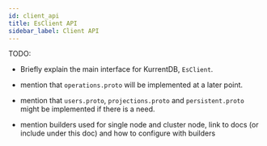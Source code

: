 ```yaml
---
id: client_api
title: EsClient API
sidebar_label: Client API
---
```


TODO:
 
 - Briefly explain the main interface for KurrentDB, `EsClient`.
 
 - mention that `operations.proto` will be implemented at a later point.
 - mention that  `users.proto`, `projections.proto` and `persistent.proto` might be implemented if there is a need. 
 
 - mention builders used for single node and cluster node, link to docs (or include under this doc) and how to configure
   with builders 

